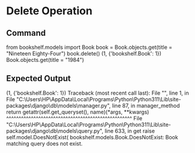 # Delete Operation
## Command
from bookshelf.models import Book
book = Book.objects.get(title = "Nineteen Eighty-Four")
book.delete()
(1, {'bookshelf.Book': 1})
Book.objects.get(title = "1984")

## Expected Output
(1, {'bookshelf.Book': 1})
Traceback (most recent call last):
  File "<console>", line 1, in <module>
  File "C:\Users\HP\AppData\Local\Programs\Python\Python311\Lib\site-packages\django\db\models\manager.py", line 87, in manager_method
    return getattr(self.get_queryset(), name)(*args, **kwargs)
           ^^^^^^^^^^^^^^^^^^^^^^^^^^^^^^^^^^^^^^^^^^^^^^^^^^^
  File "C:\Users\HP\AppData\Local\Programs\Python\Python311\Lib\site-packages\django\db\models\query.py", line 633, in get
    raise self.model.DoesNotExist(
bookshelf.models.Book.DoesNotExist: Book matching query does not exist.
